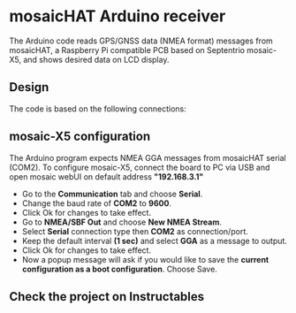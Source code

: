 # mosaicHAT Arduino receiver

The Arduino code reads GPS/GNSS data (NMEA format) messages from mosaicHAT, a Raspberry Pi compatible PCB based on Septentrio mosaic-X5, and shows desired data on LCD display.

## Design
The code is based on the following connections:


## mosaic-X5 configuration
The Arduino program expects NMEA GGA messages from mosaicHAT serial (COM2). To configure mosaic-X5, connect the board to PC via USB and open mosaic webUI on default address **"192.168.3.1"**
 
- Go to the **Communication** tab and choose **Serial**.
- Change the baud rate of **COM2** to **9600**.
- Click Ok for changes to take effect.
- Go to **NMEA/SBF Out** and choose **New NMEA Stream**.
- Select **Serial** connection type then **COM2** as connection/port.
- Keep the default interval **(1 sec)** and select **GGA** as a message to output.
- Click Ok for changes to take effect.
- Now a popup message will ask if you would like to save the **current configuration as a boot configuration**. Choose Save.

## Check the project on Instructables
